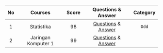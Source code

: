 |**No**| **Courses** | **Score** | **Questions & Answer** | **Category** |
|:----:|:-----------:| :-------: | :--------------------: | :----------: |
|  1   | Statistika  | 98        | [Questions](https://github.com/Me-n-Friends/College-Life-UBM/blob/main/2020%20Generation/Second%20Semester/UTS/S_UTS_AVV_Statistika.pdf) & [Answer](https://github.com/Me-n-Friends/College-Life-UBM/blob/main/2020%20Generation/Second%20Semester/UTS/J_UTS_AVV_Statistika.pdf) | `Odd` |
|  2   | Jaringan Komputer 1 | 99 | [Questions](https://github.com/Me-n-Friends/College-Life-UBM/blob/main/2020%20Generation/Second%20Semester/UTS/S_UTS_AVV_JaringanKomputer.pdf) & [Answer](https://github.com/Me-n-Friends/College-Life-UBM/blob/main/2020%20Generation/Second%20Semester/UTS/J_UTS_AVV_JaringanKomputer.pdf)
